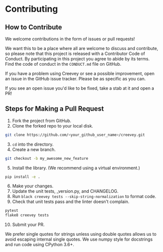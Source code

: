 # Contributing

## How to Contribute

We welcome contributions in the form of issues or pull requests! 

We want this to be a place where all are welcome to discuss and contribute, so please note that this project is released with a Contributor Code of Conduct. By participating in this project you agree to abide by its terms. Find the code of conduct in the ``CONDUCT.md`` file on GitHub.

If you have a problem using Creevey or see a possible improvement, open an issue in the GitHub issue tracker. Please be as specific as you can.

If you see an open issue you'd like to be fixed, take a stab at it and open a PR!

## Steps for Making a Pull Request

1. Fork the project from GitHub.
2. Clone the forked repo to your local disk. 

```bash
git clone https://github.com/<your_github_user_name>/creevey.git
```

3. `cd` into the directory.
4. Create a new branch.

```bash
git checkout -b my_awesome_new_feature
```

5. Install the library. (We recommend using a virtual environment.)
    
```bash
pip install -e . 
```

6. Make your changes.
7. Update the unit tests, _version.py, and CHANGELOG.
8. Run `black creevey tests --skip-string-normalization` to format code.
9. Check that unit tests pass and the linter doesn't complain.
     
 ```bash
 pytest
 flake8 creevey tests
 ```
 
10. Submit your PR.


We prefer single quotes for strings unless using double quotes allows us to avoid escaping internal single quotes. We use numpy style for docstrings and run code using CPython 3.6+.
